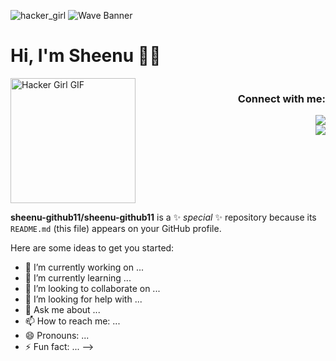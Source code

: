 ![hacker_girl](https://github.com/user-attachments/assets/6a839a26-4225-476f-be9b-ca6d56161af1)
![Wave Banner](https://capsule-render.vercel.app/api?type=waving&color=gradient&text=🚀%20Access%20Granted!%20Howdy%3F&height=230&section=header&fontSize=50)


# Hi, I'm Sheenu 👋🏼  
<div style="display: flex; align-items: left; justify-content: space-between;">
  <!-- GIF with Reduced Size -->
  <img src="https://media2.giphy.com/media/v1.Y2lkPTc5MGI3NjExaTV6dzBpYzdoYnByYWl3dXVwZ3IxMjloNmwyeTlvYWVuenQ3YW12ZCZlcD12MV9pbnRlcm5hbF9naWZfYnlfaWQmY3Q9Zw/11xBk5MoWjrYoE/giphy.gif" 
       alt="Hacker Girl GIF" width="200">

  <!-- Contact Info on the Right -->
  <div style="text-align: right;">
    <h3>Connect with me:</h3>
    <a href="https://www.linkedin.com/in/sheenu-jain-1103-msrit">
      <img src="https://img.shields.io/badge/LinkedIn-0A66C2?style=for-the-badge&logo=linkedin&logoColor=white">
    </a>
    <br>
    <a href="mailto:sheenu.pro@gmail.com">
      <img src="https://img.shields.io/badge/Email-D14836?style=for-the-badge&logo=gmail&logoColor=white">
    </a>
  </div>
</div>

**sheenu-github11/sheenu-github11** is a ✨ _special_ ✨ repository because its `README.md` (this file) appears on your GitHub profile.

Here are some ideas to get you started:

- 🔭 I’m currently working on ...
- 🌱 I’m currently learning ...
- 👯 I’m looking to collaborate on ...
- 🤔 I’m looking for help with ...
- 💬 Ask me about ...
- 📫 How to reach me: ...
- 😄 Pronouns: ...
- ⚡ Fun fact: ...
-->

